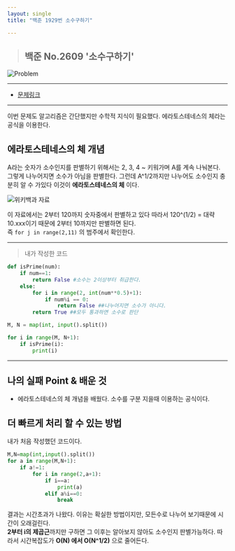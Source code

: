 ```yaml
---
layout: single
title: "백준 1929번 소수구하기"

---
```


>## 백준 No.2609 '소수구하기'


![Problem](https://github.com/BlackHan26/BlackHan26.github.io/blob/master/_image/5.png?raw=true)
___

* [문제링크](https://www.acmicpc.net/problem/1929)

___

이번 문제도 알고리즘은 간단했지만 수학적 지식이 필요했다.
에라토스테네스의 체라는 공식을 이용한다.


## 에라토스테네스의 체 개념
A라는 숫자가 소수인지를 판별하기 위해서는 2, 3, 4 ~ 키워가며 A를 계속 나눠본다. 그렇게 나누어지면 소수가 아님을 판별한다. 
그런데 A^1/2까지만 나누어도 소수인지 충분히 알 수 가있다
이것이 **에라토스테네스의 체** 이다.    

![위키백과 자료](https://upload.wikimedia.org/wikipedia/commons/b/b9/Sieve_of_Eratosthenes_animation.gif)

이 자료에서는 2부터 120까지 숫자중에서 판별하고 있다 따라서 120^(1/2) = 대략 10.xxx이기 때문에 2부터 10까지만 판별하면 된다.   
즉 `` for j in range(2,11) `` 의 범주에서 확인한다.


___

> 내가 작성한 코드

``` py
def isPrime(num):
    if num==1:
        return False #소수는 2이상부터 취급한다.
    else:
        for i in range(2, int(num**0.5)+1): 
            if num%i == 0: 
                return False ##나누어지면 소수가 아니다.
        return True ##모두 통과하면 소수로 판단

M, N = map(int, input().split())

for i in range(M, N+1):
    if isPrime(i):
        print(i)

```

___

## 나의 실패 Point & 배운 것 
* 에라토스테네스의 체 개념을 배웠다. 소수를 구분 지을때 이용하는 공식이다.

  
## 더 빠르게 처리 할 수 있는 방법
내가 처음 작성했던 코드이다.
```py
M,N=map(int,input().split())
for a in range(M,N+1):
    if a!=1:
        for i in range(2,a+1):
            if i==a:
                print(a)
            elif a%i==0: 
                break
```
결과는 시간초과가 나왔다. 이유는 확실한 방법이지만, 모든수로 나누어 보기때문에 시간이 오래걸린다.   
**2부터 i의 제곱근**까지만 구하면 그 이후는 알아보지 않아도 소수인지 판별가능하다. 따라서 시간복잡도가 **O(N) 에서 O(N^1/2)** 으로 줄어든다.
